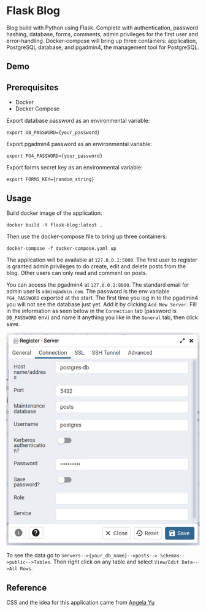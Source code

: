 # Flask Blog

Blog build with Python using Flask. Complete with authentication, password hashing, database, forms, comments, admin privileges for the first user and error-handling. Docker-compose will bring up three containers: application, PostgreSQL database, and pgadmin4, the management tool for PostgreSQL.

## Demo



## Prerequisites
* Docker
* Docker Compose

Export database password as an environmental variable:

```shell
export DB_PASSWORD={your_password}
```

Export pgadmin4 password as an environmental variable:

```shell
export PG4_PASSWORD={your_password}
```

Export forms secret key as an environmental variable:
```shell
export FORMS_KEY={random_string}
```

## Usage

Build docker image of the application:

```shell
docker build -t flask-blog:latest .
```

Then use the docker-compose file to bring up
three containers:
```shell
docker-compose -f docker-compose.yaml up
```

The application will be available at `127.0.0.1:5000`. 
The first user to register is granted admin privileges to
do create, edit and delete posts from the blog. Other users
can only read and comment on posts. 

You can access the pgadmin4 at `127.0.0.1:8080`. The standard
email for admin user is `admin@admin.com`. The password 
is the env variable `PG4_PASSWORD` exported at the start.
The first time you log in to the pgadmin4 you will not see
the database just yet. Add it by clicking `Add New Server`.
Fill in the information as seen below in the `Connection` tab
(password is `DB_PASSWORD` env) and
name it anything you like in the `General` tab, then click save.

![pgadmin4_config](images/img.png)

To see the data go to `Servers-->{your_db_name}-->posts-->
Schemas-->public-->Tables`. Then right click on any table and
select `View/Edit Data-->All Rows`.

## Reference

CSS and the idea for this application came from [Angela Yu](https://github.com/angelabauer)





